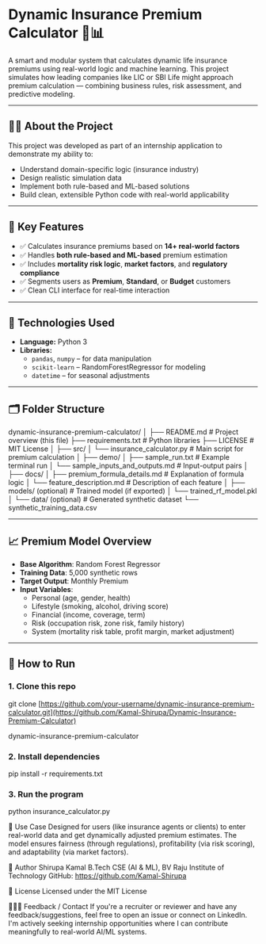 # Dynamic Insurance Premium Calculator 🧠📊

A smart and modular system that calculates dynamic life insurance premiums using real-world logic and machine learning. This project simulates how leading companies like LIC or SBI Life might approach premium calculation — combining business rules, risk assessment, and predictive modeling.

---

## 👨‍💻 About the Project

This project was developed as part of an internship application to demonstrate my ability to:

- Understand domain-specific logic (insurance industry)
- Design realistic simulation data
- Implement both rule-based and ML-based solutions
- Build clean, extensible Python code with real-world applicability

---

## 🚀 Key Features

- ✅ Calculates insurance premiums based on **14+ real-world factors**
- ✅ Handles **both rule-based and ML-based** premium estimation
- ✅ Includes **mortality risk logic**, **market factors**, and **regulatory compliance**
- ✅ Segments users as **Premium**, **Standard**, or **Budget** customers
- ✅ Clean CLI interface for real-time interaction

---

## 🧩 Technologies Used

- **Language:** Python 3
- **Libraries:**  
  - `pandas`, `numpy` – for data manipulation  
  - `scikit-learn` – RandomForestRegressor for modeling  
  - `datetime` – for seasonal adjustments  

---

## 🗂️ Folder Structure

dynamic-insurance-premium-calculator/
│
├── README.md # Project overview (this file)
├── requirements.txt # Python libraries
├── LICENSE # MIT License
│
├── src/
│ └── insurance_calculator.py # Main script for premium calculation
│
├── demo/
│ ├── sample_run.txt # Example terminal run
│ └── sample_inputs_and_outputs.md # Input-output pairs
│
├── docs/
│ ├── premium_formula_details.md # Explanation of formula logic
│ └── feature_description.md # Description of each feature
│
├── models/ (optional) # Trained model (if exported)
│ └── trained_rf_model.pkl
│
└── data/ (optional) # Generated synthetic dataset
└── synthetic_training_data.csv

---

## 📈 Premium Model Overview

- **Base Algorithm**: Random Forest Regressor
- **Training Data**: 5,000 synthetic rows
- **Target Output**: Monthly Premium
- **Input Variables**:  
  - Personal (age, gender, health)  
  - Lifestyle (smoking, alcohol, driving score)  
  - Financial (income, coverage, term)  
  - Risk (occupation risk, zone risk, family history)  
  - System (mortality risk table, profit margin, market adjustment)

---

## 🧪 How to Run

### 1. Clone this repo
git clone [https://github.com/your-username/dynamic-insurance-premium-calculator.git](https://github.com/Kamal-Shirupa/Dynamic-Insurance-Premium-Calculator)

dynamic-insurance-premium-calculator

### 2. Install dependencies
pip install -r requirements.txt

### 3. Run the program
python insurance_calculator.py

📌 Use Case
Designed for users (like insurance agents or clients) to enter real-world data and get dynamically adjusted premium estimates. The model ensures fairness (through regulations), profitability (via risk scoring), and adaptability (via market factors).

👤 Author
Shirupa Kamal
B.Tech CSE (AI & ML), BV Raju Institute of Technology
GitHub: https://github.com/Kamal-Shirupa

📄 License
Licensed under the MIT License

🙋🏻‍♀️ Feedback / Contact
If you're a recruiter or reviewer and have any feedback/suggestions, feel free to open an issue or connect on LinkedIn. I'm actively seeking internship opportunities where I can contribute meaningfully to real-world AI/ML systems.
